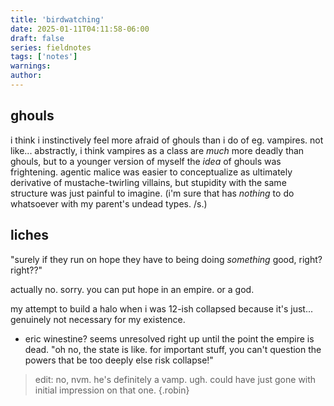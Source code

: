 ```yaml
---
title: 'birdwatching'
date: 2025-01-11T04:11:58-06:00
draft: false
series: fieldnotes
tags: ['notes']
warnings:
author:
---
```


## ghouls
i think i instinctively feel more afraid of ghouls than i do of eg. vampires. not like... abstractly, i think vampires as a class are *much* more deadly than ghouls, but to a younger version of myself the *idea* of ghouls was frightening. agentic malice was easier to conceptualize as ultimately derivative of mustache-twirling villains, but stupidity with the same structure was just painful to imagine. (i'm sure that has *nothing* to do whatsoever with my parent's undead types. /s.)

## liches
"surely if they run on hope they have to being doing *something* good, right? right??"

actually no. sorry. you can put hope in an empire. or a god.

my attempt to build a halo when i was 12-ish collapsed because it's just... genuinely not necessary for my existence. 

- eric winestine? seems unresolved right up until the point the empire is dead. "oh no, the state is like. for important stuff, you can't question the powers that be too deeply else risk collapse!" 

> edit: no, nvm. he's definitely a vamp. ugh. could have just gone with initial impression on that one.
> {.robin}



